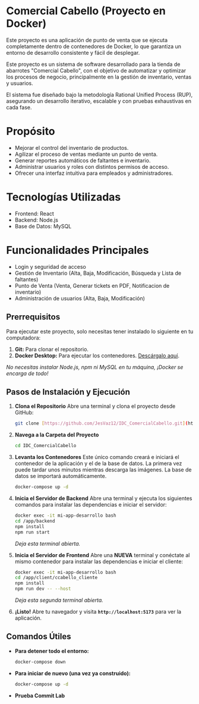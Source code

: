 # Comercial Cabello (Proyecto en Docker)

Este proyecto es una aplicación de punto de venta que se ejecuta completamente dentro de contenedores de Docker, lo que garantiza un entorno de desarrollo consistente y fácil de desplegar.

Este proyecto es un sistema de software desarrollado para la tienda de abarrotes "Comercial Cabello", con el objetivo de automatizar y optimizar los procesos de negocio, principalmente en la gestión de inventario, ventas y usuarios.

El sistema fue diseñado bajo la metodología Rational Unified Process (RUP), asegurando un desarrollo iterativo, escalable y con pruebas exhaustivas en cada fase.  

# Propósito
- Mejorar el control del inventario de productos.  
- Agilizar el proceso de ventas mediante un punto de venta.  
- Generar reportes automáticos de faltantes e inventario.  
- Administrar usuarios y roles con distintos permisos de acceso.  
- Ofrecer una interfaz intuitiva para empleados y administradores.  

# Tecnologías Utilizadas
- Frontend: React  
- Backend: Node.js  
- Base de Datos: MySQL 

# Funcionalidades Principales
- Login y seguridad de acceso  
- Gestión de Inventario (Alta, Baja, Modificación, Búsqueda y Lista de faltantes)  
- Punto de Venta (Venta, Generar tickets en PDF, Notificacion de inventario)  
- Administración de usuarios (Alta, Baja, Modificación)

## Prerrequisitos

Para ejecutar este proyecto, solo necesitas tener instalado lo siguiente en tu computadora:

1.  **Git:** Para clonar el repositorio.
2.  **Docker Desktop:** Para ejecutar los contenedores. [Descárgalo aquí](https://www.docker.com/products/docker-desktop/).

*No necesitas instalar Node.js, npm ni MySQL en tu máquina, ¡Docker se encarga de todo!*

## Pasos de Instalación y Ejecución

1.  **Clona el Repositorio**
    Abre una terminal y clona el proyecto desde GitHub:
    ```bash
    git clone [https://github.com/JesVaz12/IDC_ComercialCabello.git](https://github.com/JesVaz12/IDC_ComercialCabello.git)
    ```

2.  **Navega a la Carpeta del Proyecto**
    ```bash
    cd IDC_ComercialCabello
    ```

3.  **Levanta los Contenedores**
    Este único comando creará e iniciará el contenedor de la aplicación y el de la base de datos. La primera vez puede tardar unos minutos mientras descarga las imágenes. La base de datos se importará automáticamente.
    ```bash
    docker-compose up -d
    ```

4.  **Inicia el Servidor de Backend**
    Abre una terminal y ejecuta los siguientes comandos para instalar las dependencias e iniciar el servidor:
    ```bash
    docker exec -it mi-app-desarrollo bash
    cd /app/backend
    npm install
    npm run start
    ```
    *Deja esta terminal abierta.*

5.  **Inicia el Servidor de Frontend**
    Abre una **NUEVA** terminal y conéctate al mismo contenedor para instalar las dependencias e iniciar el cliente:
    ```bash
    docker exec -it mi-app-desarrollo bash
    cd /app/client/ccabello_cliente
    npm install
    npm run dev -- --host
    ```
    *Deja esta segunda terminal abierta.*

6.  **¡Listo!**
    Abre tu navegador y visita **`http://localhost:5173`** para ver la aplicación.

## Comandos Útiles

* **Para detener todo el entorno:**
    ```bash
    docker-compose down
    ```
* **Para iniciar de nuevo (una vez ya construido):**
    ```bash
    docker-compose up -d
    ```
* **Prueba Commit Lab**